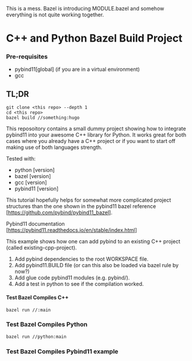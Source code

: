This is a mess. Bazel is introducing MODULE.bazel and somehow everything is not quite working
together.

# C++ and Python Bazel Build Project

### Pre-requisites
* pybind11[global] (if you are in a virtual environment) 
* gcc

## TL;DR
```
git clone <this repo> --depth 1
cd <this repo>
bazel build //something:hugo
```

This reposoitory contains a small dummy project showing how to integrate pybind11 into your
awesome C++ library for Python. It works great for both cases where you already have a C++
project or if you want to start off making use of both languages strength. 

Tested with:
* python [version]
* bazel [version]
* gcc [version]
* pybind11 [version]


This tutorial hopefully helps for somewhat more complicated project structures than the one
shown in the pybind11 bazel reference [https://github.com/pybind/pybind11_bazel].

Pybind11 documentation [https://pybind11.readthedocs.io/en/stable/index.html]

This example shows how one can add pybind to an existing C++ project 
(called existing-cpp-project).

1. Add pybind dependencies to the root WORKSPACE file.
2. Add pybind11.BUILD file (or can this also be loaded via bazel rule by now?)
2. Add glue code pybind11 modules (e.g. pybind/).
3. Add a test in python to see if the compilation worked.

#### Test Bazel Compiles C++ 
```
bazel run //:main
```

### Test Bazel Compiles Python
```
bazel run //python:main
```

### Test Bazel Compiles Pybind11 example


